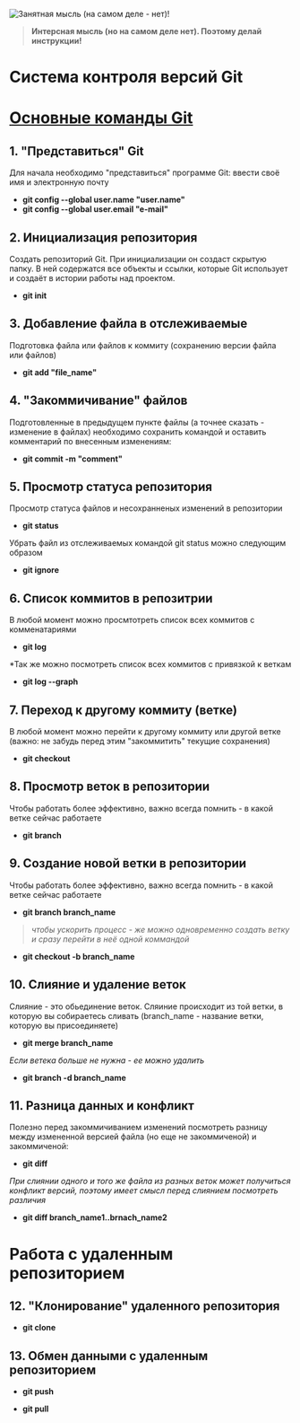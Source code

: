 ![Занятная мысль (на самом деле - нет)!](original.jpg)

> **Интерсная мысль (но на самом деле нет). Поэтому делай инструкции!**

# Cистема контроля версий Git 

# [Основные команды Git](https://gb.ru/lessons/280500) 

## 1. "Представиться" Git 
Для начала необходимо "представиться" программе Git: ввести своё имя и электронную почту
* **git config --global user.name "user.name"**
* **git config --global user.email "e-mail"**

## 2. Инициализация репозитория 
Создать репозиторий Git. При инициализации он создаст скрытую папку. В ней содержатся все объекты и ссылки, которые Git использует и создаёт в истории работы над проектом.
* **git init**

## 3. Добавление файла в отслеживаемые 
Подготовка файла или файлов к коммиту (сохранению версии файла или файлов)
* **git add "file_name"**

## 4. "Закоммичивание" файлов 
Подготовленные в предыдущем пункте файлы (а точнее сказать - изменение в файлах) необходимо сохранить командой и оставить комментарий по внесенным изменениям:
* **git commit -m "comment"**

## 5. Просмотр статуса репозитория 
Просмотр статуса файлов и несохранненых изменений в репозитории
* **git status**

Убрать файл из отслеживаемых командой git status можно следующим образом
* **git ignore**

## 6. Список коммитов в репозитрии
В любой момент можно просмтотреть список всех коммитов с комменатариями 
* **git log** 

*Так же можно посмотреть список всех коммитов с привязкой к веткам
* **git log --graph**


## 7. Переход к другому коммиту (ветке) 
В любой момент можно перейти к другому коммиту или другой ветке (важно: не забудь перед этим "закоммитить" текущие сохранения)
* **git checkout** 

## 8. Просмотр веток в репозитории 
Чтобы работать более эффективно, важно всегда помнить - в какой ветке сейчас работаете
* **git branch** 

## 9. Создание новой ветки в репозитории 
Чтобы работать более эффективно, важно всегда помнить - в какой ветке сейчас работаете
* **git branch branch_name**

>*чтобы ускорить процесс - же можно одновременно создать ветку и сразу перейти в неё одной коммандой*
* **git checkout -b branch_name**

## 10. Слияние и удаление веток 
Слияние - это обьединение веток. Сляиние происходит из той ветки, в которую вы собираетесь сливать (branch_name - название ветки, которую вы присоединяете)
* **git merge branch_name**

*Если ветека больше не нужна - ее можно удалить*
* **git branch -d branch_name**

 ## 11. Разница данных и конфликт 
Полезно перед закоммичиванием изменений посмотреть разницу между измененной версией файла (но еще не закоммиченой) и закоммиченой:
* **git diff**

*При слиянии одного и того же файла из разных веток может получиться конфликт версий, поэтому имеет смысл перед слиянием посмотреть различия*
* **git diff branch_name1..brnach_name2**

# Работа с удаленным репозиторием

## 12. "Клонирование" удаленного репозитория 

* **git clone**

## 13. Обмен данными с удаленным репозиторием

* **git push**

* **git pull**


